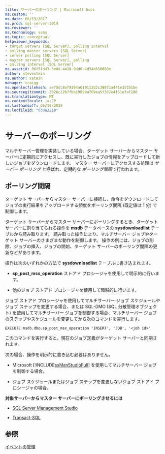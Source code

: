 ```yaml
---
title: サーバーのポーリング | Microsoft Docs
ms.custom: ''
ms.date: 06/13/2017
ms.prod: sql-server-2014
ms.reviewer: ''
ms.technology: ssms
ms.topic: conceptual
helpviewer_keywords:
- target servers [SQL Server], polling interval
- polling master servers [SQL Server]
- server polling [SQL Server]
- master servers [SQL Server], polling
- polling interval [SQL Server]
ms.assetid: 96f5fd43-3edd-4418-9dd0-4d34e618890e
author: stevestein
ms.author: sstein
manager: craigg
ms.openlocfilehash: ae75dc8af9364a619113d2c38071a441e15351be
ms.sourcegitcommit: 3026c22b7fba19059a769ea5f367c4f51efaf286
ms.translationtype: MT
ms.contentlocale: ja-JP
ms.lasthandoff: 06/15/2019
ms.locfileid: "63062210"
---
```

# <a name="poll-servers"></a>サーバーのポーリング
  マルチサーバー管理を実装している場合、ターゲット サーバーからマスター サーバーに定期的にアクセスし、既に実行したジョブの情報をアップロードして新しいジョブをダウンロードします。 マスター サーバーにアクセスする処理は *サーバー ポーリング* と呼ばれ、定期的な *ポーリング間隔*で行われます。  
  
## <a name="polling-intervals"></a>ポーリング間隔  
 ターゲット サーバーからマスター サーバーに接続し、命令をダウンロードしてジョブの実行結果をアップロードする頻度をポーリング間隔 (既定値は 1 分) で制御します。  
  
 ターゲット サーバーからマスター サーバーにポーリングするとき、ターゲット サーバーに割り当てられる操作を **msdb** データベースの **sysdownloadlist** テーブルから読み取ります。 読み取った操作により、マルチサーバー ジョブやターゲット サーバーのさまざまな動作を制御します。 操作の例には、ジョブの削除、ジョブの挿入、ジョブの開始、ターゲット サーバーのポーリング間隔の更新などがあります。  
  
 操作は次のいずれかの方法で **sysdownloadlist** テーブルに書き込まれます。  
  
-   **sp_post_msx_operation** ストアド プロシージャを使用して明示的に行います。  
  
-   他のジョブ ストアド プロシージャを使用して暗黙的に行います。  
  
 ジョブ ストアド プロシージャを使用してマルチサーバー ジョブ スケジュールやジョブ ステップを変更する場合、または SQL-DMO (SQL 分散管理オブジェクト) を使用してマルチサーバー ジョブを制御する場合、マルチサーバー ジョブのステップやスケジュールを変更してから次のコマンドを実行します。  
  
```  
EXECUTE msdb.dbo.sp_post_msx_operation 'INSERT', 'JOB', '<job id>'  
```  
  
 このコマンドを実行すると、現在のジョブ定義がターゲット サーバーと同期されます。  
  
 次の場合、操作を明示的に書き込む必要はありません。  
  
-   Microsoft [!INCLUDE[ssManStudioFull](../../includes/ssmanstudiofull-md.md)] を使用してマルチサーバー ジョブを制御する場合。  
  
-   ジョブ スケジュールまたはジョブ ステップを変更しないジョブ ストアド プロシージャの場合。  
  
 **対象サーバーからマスター サーバーにポーリングさせるには**  
  
-   [SQL Server Management Studio](force-a-target-server-to-poll-the-master-server.md)  
  
-   [Transact-SQL](/sql/relational-databases/system-stored-procedures/sp-post-msx-operation-transact-sql)  
  
## <a name="see-also"></a>参照  
 [イベントの管理](manage-events.md)  
  
  
